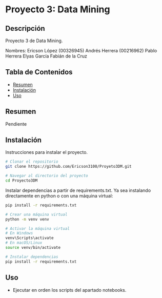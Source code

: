 # Proyecto 3: Data Mining

## Descripción
Proyecto 3 de Data Mining.

Nombres: Ericson López (00326945)
Andrés Herrera (00216962)
Pablo Herrera
Elyas García
Fabián de la Cruz

## Tabla de Contenidos
- [Resumen](#resumen)
- [Instalación](#instalación)
- [Uso](#uso)

## Resumen
Pendiente

## Instalación
Instrucciones para instalar el proyecto.

```bash
# Clonar el repositorio
git clone https://github.com/Ericson3100/Proyeto3DM.git

# Navegar al directorio del proyecto
cd Proyecto3DM

```
Instalar dependencias a partir de requirements.txt. Ya sea instalando directamente en python o con una máquina virtual:
```bash
pip install -r requirements.txt
```
```bash
# Crear una máquina virtual
python -m venv venv

# Activar la máquina virtual
# En Windows
venv\Scripts\activate
# En macOS/Linux
source venv/bin/activate

# Instalar dependencias
pip install -r requirements.txt
```



## Uso

- Ejecutar en orden los scripts del apartado notebooks.




